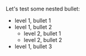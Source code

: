 Let's test some nested bullet:

* level 1, bullet 1
* level 1, bullet 2
  * level 2, bullet 1
  * level 2, bullet 2
* level 1, bullet 3